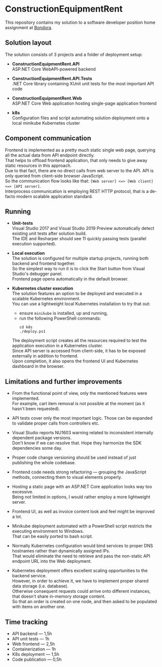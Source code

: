 # ConstructionEquipmentRent

This repository contains my solution to a software developer position home assignment at [Bondora](https://www.bondora.com/en).

## Solution layout

The solution consists of 3 projects and a folder of deployment setup:

* **ConstructionEquipmentRent.API**  
  ASP<span></span>.NET Core WebAPI-powered backend

* **ConstructionEquipmentRent.API.Tests**  
  .NET Core library containing XUnit unit tests for the most important API code

* **ConstructionEquipmentRent<span></span>.Web**  
  ASP<span></span>.NET Core Web application hosting single-page application frontend

* **k8s**  
  Configuration files and script automating solution deployment onto a local minikube Kubernetes cluster 

## Component communication

Frontend is implemented as a pretty much static single web page, querying all the actual data from API endpoint directly.  
That helps to offload frontend application, that only needs to give away static resources in this approach.  
Due to that fact, there are no direct calls from web server to the API. API is only queried from client-side browser JavaScript.  
So the communication flow looks like that: `[Web server] <=> [Web client] <=> [API server]`.  
Interprocess communication is employing REST HTTP protocol, that is a de-facto modern scalable application standard.

## Running

* **Unit-tests**  
  Visual Studio 2017 and Visual Studio 2019 Preview automatically detect existing unit tests after solution build.  
  The IDE and Resharper should see 11 quickly passing tests (parallel execution supported).

* **Local execution**  
  The solution is configured for multiple startup projects, running both backend and frontend together.  
  So the simplest way to run it is to click the Start button from Visual Studio's debugger panel.  
  Frontend page opens automatically in the default browser.

* **Kubernetes cluster execution**  
  The solution features an option to be deployed and executed in a scalable Kubernetes environment.  
  You can use a lightweight local Kubernetes installation to try that out: 
  * ensure `minikube` is installed, up and running,
  * run the following PowerShell commands:
    ```
    cd k8s
    ./deploy.ps1
    ```
  The deployment script creates all the resources required to test the application execution in a Kubernetes cluster.  
  Since API server is accessed from client-side, it has to be exposed externally in addition to frontend.  
  Upon completion, it also opens the frontend UI and Kubernetes dashboard in the browser.  

## Limitations and further improvements

* From the functional point of view, only the mentioned features were implemented.  
  For example, cart item removal is not possible at the moment (as it hasn't been requested).

* API tests cover only the most important logic. Those can be expanded to validate proper calls from controllers etc.

* Visual Studio reports NU1603 warning related to inconsistent internally dependent package versions.  
  Don't know if we can resolve that. Hope they harmonize the SDK dependencies some day.

* Proper code change versioning should be used instead of just publishing the whole codebase.

* Frontend code needs strong refactoring &mdash; grouping the JavaScript methods, connecting them to visual elements properly.

* Hosting a static page with an ASP.<span></span>NET Core application looks way too excessive.  
  Being not limited in options, I would rather employ a more lightweight server.

* Frontend UI, as well as invoice content look and feel might be improved a lot.

* Minikube deployment automated with a PowerShell script restricts the executing environment to Windows.  
  That can be easily ported to bash script.

* Normally Kubernetes configuration would bind services to proper DNS hostnames rather than dynamically assigned IPs.  
  That would eliminate the need to retrieve and pass the non-static API endpoint URL into the Web deployment.

* Kubernetes deployment offers excellent scaling opportunities to the backend service.  
  However, in order to achieve it, we have to implement proper shared data storage (i.e. database).  
  Otherwise consequent requests could arrive onto different instances, that doesn't share in-memory storage content.  
  So that an order is created on one node, and then asked to be populated with items on another one.

## Time tracking

* API backend &mdash; 1,5h
* API unit tests &mdash; 1h
* Web frontend &mdash; 2,5h
* Containerization &mdash; 1h
* K8s deployment &mdash; 1,5h
* Code publication &mdash; 0,5h
